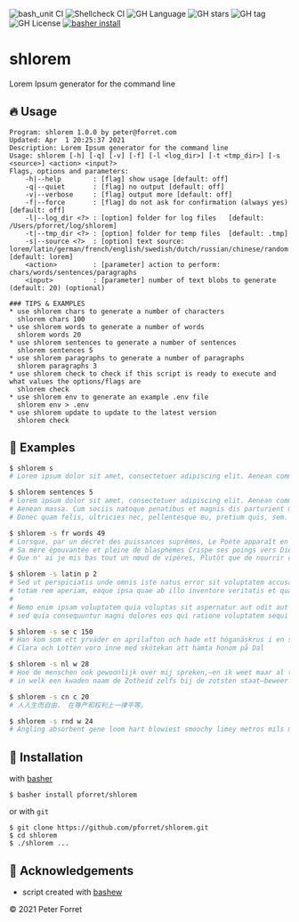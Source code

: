 ![bash_unit CI](https://github.com/pforret/shlorem/workflows/bash_unit%20CI/badge.svg)
![Shellcheck CI](https://github.com/pforret/shlorem/workflows/Shellcheck%20CI/badge.svg)
![GH Language](https://img.shields.io/github/languages/top/pforret/shlorem)
![GH stars](https://img.shields.io/github/stars/pforret/shlorem)
![GH tag](https://img.shields.io/github/v/tag/pforret/shlorem)
![GH License](https://img.shields.io/github/license/pforret/shlorem)
[![basher install](https://img.shields.io/badge/basher-install-white?logo=gnu-bash&style=flat)](https://basher.gitparade.com/package/)

# shlorem

Lorem Ipsum generator for the command line

## 🔥 Usage
```
Program: shlorem 1.0.0 by peter@forret.com
Updated: Apr  1 20:25:37 2021
Description: Lorem Ipsum generator for the command line
Usage: shlorem [-h] [-q] [-v] [-f] [-l <log_dir>] [-t <tmp_dir>] [-s <source>] <action> <input?>
Flags, options and parameters:
    -h|--help        : [flag] show usage [default: off]
    -q|--quiet       : [flag] no output [default: off]
    -v|--verbose     : [flag] output more [default: off]
    -f|--force       : [flag] do not ask for confirmation (always yes) [default: off]
    -l|--log_dir <?> : [option] folder for log files   [default: /Users/pforret/log/shlorem]
    -t|--tmp_dir <?> : [option] folder for temp files  [default: .tmp]
    -s|--source <?>  : [option] text source: lorem/latin/german/french/english/swedish/dutch/russian/chinese/random  [default: lorem]
    <action>         : [parameter] action to perform: chars/words/sentences/paragraphs
    <input>          : [parameter] number of text blobs to generate (default: 20) (optional)
                 
### TIPS & EXAMPLES
* use shlorem chars to generate a number of characters
  shlorem chars 100
* use shlorem words to generate a number of words
  shlorem words 20
* use shlorem sentences to generate a number of sentences
  shlorem sentences 5
* use shlorem paragraphs to generate a number of paragraphs
  shlorem paragraphs 3
* use shlorem check to check if this script is ready to execute and what values the options/flags are
  shlorem check
* use shlorem env to generate an example .env file
  shlorem env > .env
* use shlorem update to update to the latest version
  shlorem check
```

## 👻 Examples

```bash
$ shlorem s
# Lorem ipsum dolor sit amet, consectetuer adipiscing elit. Aenean commodo ligula eget dolor. Aenean massa.

$ shlorem sentences 5
# Lorem ipsum dolor sit amet, consectetuer adipiscing elit. Aenean commodo ligula eget dolor. 
# Aenean massa. Cum sociis natoque penatibus et magnis dis parturient montes, nascetur ridiculus mus. 
# Donec quam felis, ultricies nec, pellentesque eu, pretium quis, sem.

$ shlorem -s fr words 49
# Lorsque, par un décret des puissances suprêmes, Le Poète apparaît en ce monde ennuyé, 
# Sa mère épouvantée et pleine de blasphèmes Crispe ses poings vers Dieu qui la prend en pitié. Ah! 
# Que n' ai je mis bas tout un nœud de vipères, Plutôt que de nourrir cette dérision!

$ shlorem -s latin p 2
# Sed ut perspiciatis unde omnis iste natus error sit voluptatem accusantium doloremque laudantium, 
# totam rem aperiam, eaque ipsa quae ab illo inventore veritatis et quasi architecto beatae vitae dicta sunt explicabo.
#
# Nemo enim ipsam voluptatem quia voluptas sit aspernatur aut odit aut fugit, 
# sed quia consequuntur magni dolores eos qui ratione voluptatem sequi nesciunt.

$ shlorem -s se c 150
# Han kom som ett yrväder en aprilafton och hade ett höganäskrus i en svångrem om halsen. 
# Clara och Lotten voro inne med skötekan att hämta honom på Dal

$ shlorem -s nl w 28
# Hoe de menschen ook gewoonlijk over mij spreken,—en ik weet maar al te goed, 
# in welk een kwaden naam de Zotheid zelfs bij de zotsten staat—beweer ik toch,

$ shlorem -s cn c 20
# 人人生而自由， 在尊严和权利上一律平等。

$ shlorem -s rnd w 24
# Angling absorbent gene loom hart blowiest smoochy limey metros mils molly slopes. Piasters cutlets aspects mingling scapulars seating archers nosedived leave mender lofts
```

## 🚀 Installation

with [basher](https://github.com/basherpm/basher)

	$ basher install pforret/shlorem

or with `git`

	$ git clone https://github.com/pforret/shlorem.git
	$ cd shlorem
    $ ./shlorem ...

## 📝 Acknowledgements

* script created with [bashew](https://github.com/pforret/bashew)

&copy; 2021 Peter Forret

